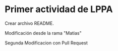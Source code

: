 # Primer actividad de LPPA

Crear archivo README.

Modificación desde la rama "Matias"

Segunda Modificacion con Pull Request
